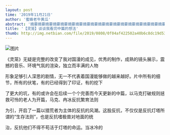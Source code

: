 ```yaml
---
layout: post
time: '2019年11月21日'
author: '蜜蜂老牛黄瓜'
abstract: '摘要摘要摘要摘要摘要摘要摘要摘要摘要摘要摘要摘要摘要摘要摘要摘要摘要摘要摘要摘要摘要摘要摘要摘要摘要摘要摘要摘要摘要摘要'
title: '【灵笼】谈谈我看完中篇的想法'
thumb: http://img.netbian.com/file/2019/0808/0f04af422502a40b6c8dc19d53d1f348.jpg
---
```


![图片](https://i0.hdslb.com/bfs/article/7d6a345382427bb59115fc5ca7e48acc406bcf71.png@1320w_560h.webp)

《灵笼》无疑是完整的改变了我对国漫的成见，优秀的制作，成熟的镜头展示，震撼的音乐、环境气氛的渲染，独立而丰满的人物

形象足够引人深思的剧情，无一不代表着国漫能够做的越来越好。片中所有的细节，所有的伏笔，有的已经得到了印证，有的挖下

了更大的坑，有的或许会在后续一个个完善而今天更新的中篇，以马克打破规则拯救可怜的老人为开篇，马克、冉冰反抗繁育法则

为引，开启了一篇以猎荒者为主体的反抗的风潮。这股反抗，不仅仅是反抗灯塔所谓的“生存法则”，也是反抗嗜极兽对地面的统

治，反抗他们不得不苟活于灯塔的命运。当冰冷的